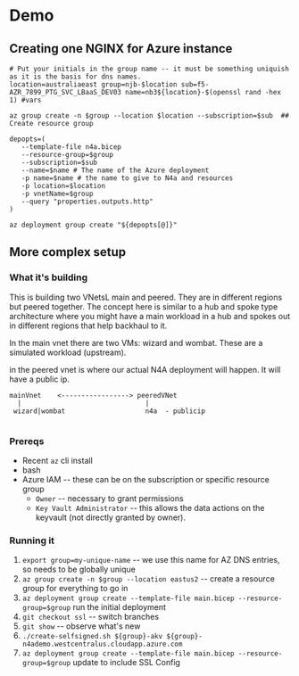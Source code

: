 # Demo

## Creating one NGINX for Azure instance

```
# Put your initials in the group name -- it must be something uniquish as it is the basis for dns names.
location=australiaeast group=njb-$location sub=f5-AZR_7899_PTG_SVC_LBaaS_DEV03 name=nb3${location}-$(openssl rand -hex 1) #vars

az group create -n $group --location $location --subscription=$sub  ## Create resource group

depopts=(
   --template-file n4a.bicep
   --resource-group=$group
   --subscription=$sub
   --name=$name # The name of the Azure deployment
   -p name=$name # the name to give to N4a and resources
   -p location=$location
   -p vnetName=$group
   --query "properties.outputs.http"
)

az deployment group create "${depopts[@]}"

```

## More complex setup
### What it's building

This is building two VNetsL main and peered. They are in different
regions but peered together. The concept here is similar to a hub and
spoke type architecture where you might have a main workload in a hub
and spokes out in different regions that help backhaul to it.

In the main vnet there are two VMs: wizard and wombat. These are a simulated workload (upstream).

in the peered vnet is where our actual N4A deployment will happen. It will have a public ip.

```
mainVnet    <-----------------> peeredVNet
  |                               |
 wizard|wombat                    n4a  - publicip


```

### Prereqs

* Recent `az` cli install
* bash
* Azure IAM -- these can be on the subscription or specific resource group
  * `Owner` -- necessary to grant permissions
  * `Key Vault Administrator` -- this allows the data actions on the keyvault (not directly granted by owner).


### Running it

1. `export group=my-unique-name`  -- we use this name for AZ DNS entries, so needs to be globally unique
2. `az group create -n $group --location eastus2` -- create a resource group for everything to go in
3. `az deployment group create --template-file main.bicep --resource-group=$group` run the initial deployment
4. `git checkout ssl`  -- switch branches
5. `git show` -- observe what's new
6. `./create-selfsigned.sh ${group}-akv ${group}-n4ademo.westcentralus.cloudapp.azure.com`
7. `az deployment group create --template-file main.bicep --resource-group=$group` update to include SSL Config

